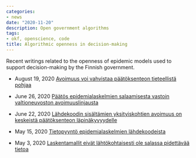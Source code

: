 ```yaml
---
categories:
- news
date: "2020-11-20"
description: Open government algorithms
tags:
- okf, openscience, code
title: Algorithmic openness in decision-making
---
```



Recent writings related to the openness of epidemic models used to support decision-making by the Finnish government.

 * August 19, 2020 [Avoimuus voi vahvistaa päätöksenteon tieteellistä pohjaa](https://blogs.helsinki.fi/thinkopen/lahdekoodin-avoimuus-paatoksenteossa) 

 * June 26, 2020 [Päätös epidemialaskelmien salaamisesta vastoin valtioneuvoston avoimuuslinjausta](https://www.okf.fi/fi/2020/06/15/thln-paatos-epidemialaskelmien-salaamisesta-vastoin-valtioneuvoston-avoimuuslinjausta) 

 * June 22, 2020 [Lähdekoodin sisältämien yksityiskohtien avoimuus on keskeistä päätöksenteon läpinäkyvyydelle](https://www.hs.fi/mielipide/art-2000006545770.html)

 * May 15, 2020 [Tietopyyntö epidemialaskelmien lähdekoodeista](https://www.okf.fi/fi/2020/05/13/tietopyynto-thln-epidemialaskelmien-lahdekoodeista)

 * May 3, 2020 [Laskentamallit eivät lähtökohtaisesti ole salassa pidettävää tietoa</a>](https://www.hs.fi/mielipide/art-2000006494641.html)


